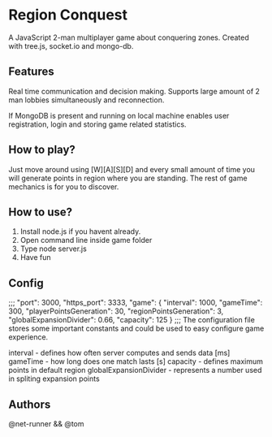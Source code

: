 # Region Conquest

A JavaScript 2-man multiplayer game about conquering zones. Created with tree.js, socket.io and mongo-db.

## Features

Real time communication and decision making. Supports large amount of 2 man lobbies simultaneously and reconnection.  

If MongoDB is present and running on local machine enables user registration, login and storing game related statistics.

## How to play?

Just move around using [W][A][S][D] and every small amount of time you will generate points in region where you are standing. The rest of game mechanics is for you to discover.

## How to use?

1. Install node.js if you havent already.
2. Open command line inside game folder
3. Type node server.js
4. Have fun

## Config
;;;
    "port": 3000,
    "https_port": 3333,
    "game": {
        "interval": 1000,
        "gameTime": 300,
        "playerPointsGeneration": 30,
        "regionPointsGeneration": 3,
        "globalExpansionDivider": 0.66,
        "capacity": 125
    }
;;;
The configuration file stores some important constants and could be used to easy configure game experience.
>>>
interval - defines how often server computes and sends data [ms]
gameTime - how long does one match lasts                    [s]
capacity - defines maximum points in default region
globalExpansionDivider - represents a number used in spliting expansion points
>>>
## Authors
@net-runner && @tom